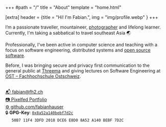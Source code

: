 +++
#path = "/"
title = "About"
template = "home.html"

[extra]
header = {title = "Hi! I'm Fabian.", img = "img/profile.webp" }
+++

I’m a passionate traveller, mountaineer, [photographer](https://portfolio.pixelfed.social/fabianhauser) and lifelong learner.
Currently, I'm taking a sabbatical to travel southeast Asia 🌏

Professionally, I've been active in computer science and teaching with a focus on software engineering, distributed systems and [open source software](./projects).

Before, I was bringing secure and privacy first communication to the general public at [Threema](https://threema.ch/)
and giving lectures on Software Engineering at [OST – Fachhochschule Ostschweiz](https://www.ost.ch/).  
&nbsp;

[📬 fabian@fh2.ch](mailto:fabian@fh2.ch)  
[📷 Pixelfed Portfolio](https://portfolio.pixelfed.social/fabianhauser)  
[⚙️  github.com/fabianhauser](https://github.com/fabianhauser)  
🔒 **GPG-Key**: [`0x8a52a140bebf7d2c`](https://keys.openpgp.org/search?q=fabian%40fh2.ch)  
&nbsp;&nbsp;&nbsp;&nbsp; `50B7 11F4 3DFD 2018 DCE6 E8D0 8A52 A140 BEBF 7D2C`
